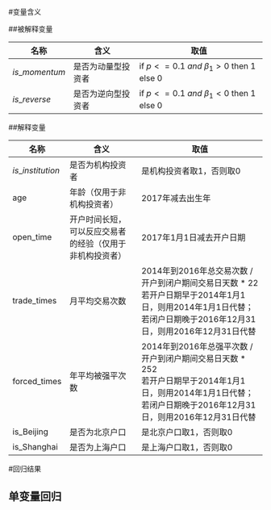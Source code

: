 #变量含义

##被解释变量

| 名称           | 含义               | 取值                                      |
| -------------- | ------------------ | ----------------------------------------- |
| $is\_momentum$ | 是否为动量型投资者 | if $p<=0.1\ and\ \beta_1>0$ then 1 else 0 |
| $is\_reverse$  | 是否为逆向型投资者 | if $p<=0.1\ and\ \beta_1<0$ then 1 else 0 |

##解释变量

| 名称              | 含义                                                     | 取值                                                         |
| ----------------- | -------------------------------------------------------- | ------------------------------------------------------------ |
| $is\_institution$ | 是否为机构投资者                                         | 是机构投资者取1，否则取0                                     |
| age               | 年龄（仅用于非机构投资者）                               | 2017年减去出生年                                             |
| open_time         | 开户时间长短，可以反应交易者的经验（仅用于非机构投资者） | 2017年1月1日减去开户日期                                     |
| trade_times       | 月平均交易次数                                           | 2014年到2016年总交易次数 / 开户到闭户期间交易日天数 * 22<br/>若开户日期早于2014年1月1日，则用2014年1月1日代替；若闭户日期晚于2016年12月31日，则用2016年12月31日代替 |
| forced_times      | 年平均被强平次数                                         | 2014年到2016年总强平次数 / 开户到闭户期间交易日天数 * 252<br/>若开户日期早于2014年1月1日，则用2014年1月1日代替；若闭户日期晚于2016年12月31日，则用2016年12月31日代替 |
| is_Beijing        | 是否为北京户口                                           | 是北京户口取1，否则取0                                       |
| is_Shanghai       | 是否为上海户口                                           | 是上海户口取1，否则取0                                       |

#回归结果

## 单变量回归

